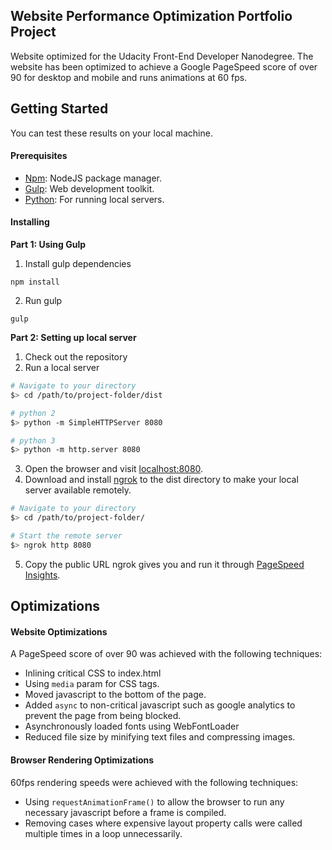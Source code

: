 ## Website Performance Optimization Portfolio Project

Website optimized for the Udacity Front-End Developer Nanodegree. The website has been optimized to achieve a Google PageSpeed score of over 90 for desktop and mobile and runs animations at 60 fps.

## Getting Started
You can test these results on your local machine.

#### Prerequisites
* [Npm](https://nodejs.org/en/): NodeJS package manager.
* [Gulp](http://gulpjs.com/): Web development toolkit.
* [Python](https://www.python.org/): For running local servers.

#### Installing
**Part 1: Using Gulp**
1. Install gulp dependencies
```
npm install
```
2. Run gulp
```
gulp
```


**Part 2: Setting up local server**

1. Check out the repository
2. Run a local server

  ```bash
  # Navigate to your directory
  $> cd /path/to/project-folder/dist

  # python 2
  $> python -m SimpleHTTPServer 8080

  # python 3
  $> python -m http.server 8080
  ```
3. Open the browser and visit [localhost:8080](http://localhost:8080).
4. Download and install [ngrok](https://ngrok.com/) to the dist directory to make your local server available remotely.

  ```bash
  # Navigate to your directory
  $> cd /path/to/project-folder/

  # Start the remote server
  $> ngrok http 8080
  ```

5. Copy the public URL ngrok gives you and run it through [PageSpeed Insights](https://developers.google.com/speed/pagespeed/insights/).

## Optimizations

#### Website Optimizations
A PageSpeed score of over 90 was achieved with the following techniques:
* Inlining critical CSS to index.html
* Using `media` param for CSS tags.
* Moved javascript to the bottom of the page.
* Added `async` to non-critical javascript such as google analytics to prevent the page from being blocked.
* Asynchronously loaded fonts using WebFontLoader
* Reduced file size by minifying text files and compressing images.

#### Browser Rendering Optimizations
60fps rendering speeds were achieved with the following techniques:
* Using `requestAnimationFrame()` to allow the browser to run any necessary javascript before a frame is compiled.
* Removing cases where expensive layout property calls were called multiple times in a loop unnecessarily.
